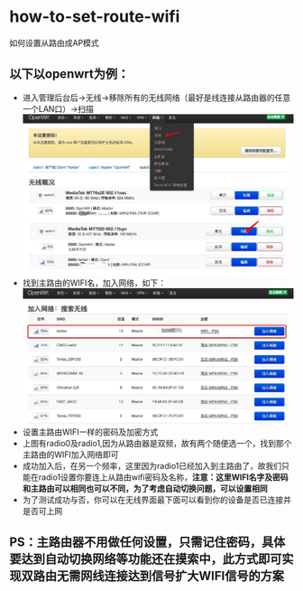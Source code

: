 # how-to-set-route-wifi
如何设置从路由成AP模式
## 以下以openwrt为例：
* 进入管理后台后->无线->移除所有的无线网络（最好是线连接从路由器的任意一个LAN口）->扫描
![1](https://github.com/fanpe/how-to-set-route-wifi/blob/master/1.jpg)
* 找到主路由的WIFI名，加入网络，如下：
![2](https://github.com/fanpe/how-to-set-route-wifi/blob/master/2.jpg)
* 设置主路由WIFI一样的密码及加密方式
* 上图有radio0及radio1,因为从路由器是双频，故有两个随便选一个，找到那个主路由的WIFI加入网络即可
* 成功加入后，在另一个频率，这里因为radio1已经加入到主路由了，故我们只能在radio1设置你要连上从路由wifi密码及名称，**注意：这里WIFI名字及密码和主路由可以相同也可以不同，为了考虑自动切换问题，可以设置相同**
* 为了测试成功与否，你可以在无线界面最下面可以看到你的设备是否已连接并是否可上网
## PS：主路由器不用做任何设置，只需记住密码，具体要达到自动切换网络等功能还在摸索中，此方式即可实现双路由无需网线连接达到信号扩大WIFI信号的方案
